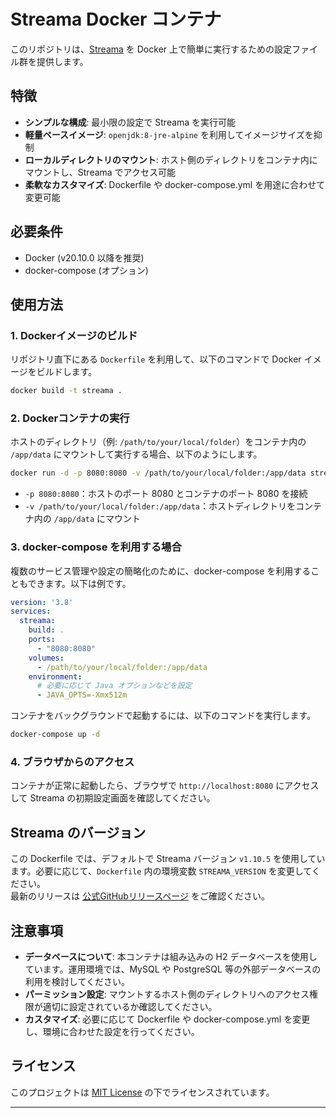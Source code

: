 # Streama Docker コンテナ

このリポジトリは、[Streama](https://docs.streama-project.com/) を Docker 上で簡単に実行するための設定ファイル群を提供します。

## 特徴

- **シンプルな構成**: 最小限の設定で Streama を実行可能
- **軽量ベースイメージ**: `openjdk:8-jre-alpine` を利用してイメージサイズを抑制
- **ローカルディレクトリのマウント**: ホスト側のディレクトリをコンテナ内にマウントし、Streama でアクセス可能
- **柔軟なカスタマイズ**: Dockerfile や docker-compose.yml を用途に合わせて変更可能

## 必要条件

- Docker (v20.10.0 以降を推奨)
- docker-compose (オプション)

## 使用方法

### 1. Dockerイメージのビルド

リポジトリ直下にある `Dockerfile` を利用して、以下のコマンドで Docker イメージをビルドします。

```bash
docker build -t streama .
```

### 2. Dockerコンテナの実行

ホストのディレクトリ（例: `/path/to/your/local/folder`）をコンテナ内の `/app/data` にマウントして実行する場合、以下のようにします。

```bash
docker run -d -p 8080:8080 -v /path/to/your/local/folder:/app/data streama
```

- `-p 8080:8080`：ホストのポート 8080 とコンテナのポート 8080 を接続
- `-v /path/to/your/local/folder:/app/data`：ホストディレクトリをコンテナ内の `/app/data` にマウント

### 3. docker-compose を利用する場合

複数のサービス管理や設定の簡略化のために、docker-compose を利用することもできます。以下は例です。

```yaml
version: '3.8'
services:
  streama:
    build: .
    ports:
      - "8080:8080"
    volumes:
      - /path/to/your/local/folder:/app/data
    environment:
      # 必要に応じて Java オプションなどを設定
      - JAVA_OPTS=-Xmx512m
```

コンテナをバックグラウンドで起動するには、以下のコマンドを実行します。

```bash
docker-compose up -d
```

### 4. ブラウザからのアクセス

コンテナが正常に起動したら、ブラウザで `http://localhost:8080` にアクセスして Streama の初期設定画面を確認してください。

## Streama のバージョン

この Dockerfile では、デフォルトで Streama バージョン `v1.10.5` を使用しています。必要に応じて、`Dockerfile` 内の環境変数 `STREAMA_VERSION` を変更してください。  
最新のリリースは [公式GitHubリリースページ](https://github.com/streamaserver/streama/releases) をご確認ください。

## 注意事項

- **データベースについて**: 本コンテナは組み込みの H2 データベースを使用しています。運用環境では、MySQL や PostgreSQL 等の外部データベースの利用を検討してください。
- **パーミッション設定**: マウントするホスト側のディレクトリへのアクセス権限が適切に設定されているか確認してください。
- **カスタマイズ**: 必要に応じて Dockerfile や docker-compose.yml を変更し、環境に合わせた設定を行ってください。

## ライセンス

このプロジェクトは [MIT License](LICENSE) の下でライセンスされています。


---
